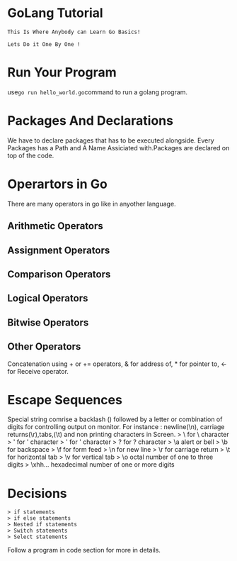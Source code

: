 # GoLang Tutorial
    This Is Where Anybody can Learn Go Basics!

    Lets Do it One By One !

# Run Your Program
use`go run hello_world.go`command to run a golang program.

# Packages And  Declarations
We have to declare packages that has to be executed alongside. Every Packages has a Path and A Name Assiciated with.Packages are declared on top of the code.

# Operartors in Go
There are many operators in go like in anyother language.

## Arithmetic Operators
## Assignment Operators
## Comparison Operators
## Logical Operators
## Bitwise Operators
## Other Operators
Concatenation using + or += operators, & for address of, * for pointer to, <- for Receive operator.
# Escape Sequences
Special string comrise a backlash (\) followed by a letter or combination of digits for controlling output on monitor. For instance :  newline(\n), carriage returns(\r),tabs,(\t) and non printing characters in Screen.
    > \\        for \ character
    > \'        for ' character
    > \'        for ' character
    > \?        for ? character
    > \a        alert or bell
    > \b        for backspace
    > \f        for form feed
    > \n        for new line
    > \r        for carriage return
    > \t        for horizontal tab
    > \v        for vertical tab
    > \o        octal number of one to three digits
    > \xhh...   hexadecimal number of one or more digits

# Decisions
    > if statements
    > if else statements
    > Nested if statements
    > Switch statements
    > Select statements
    
Follow a program in code section for more in details.
